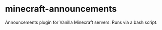 # minecraft-announcements
Announcements plugin for Vanilla Minecraft servers. Runs via a bash script.
